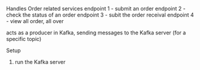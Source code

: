 Handles Order related services
endpoint 1 - submit an order
endpoint 2 - check the status of an order
endpoint 3 - subit the order receival
endpoint 4 - view all order, all over

acts as a producer in Kafka, sending messages to the Kafka server (for a specific topic)

Setup
1. run the Kafka server